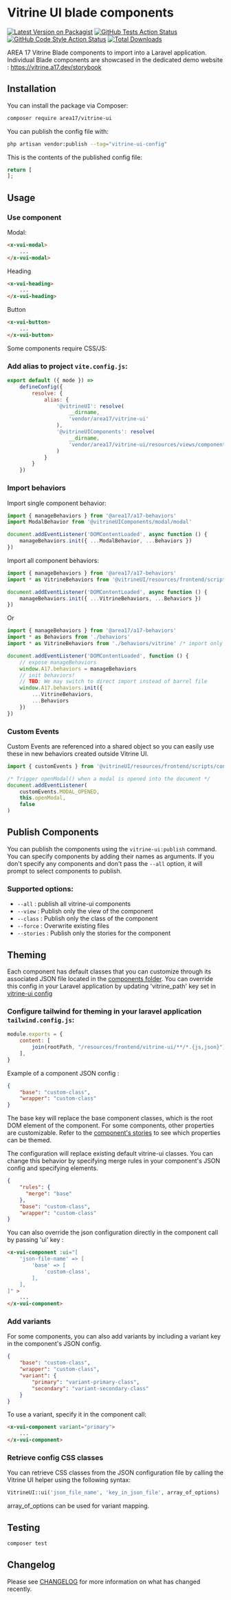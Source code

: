 # Vitrine UI blade components

[![Latest Version on Packagist](https://img.shields.io/packagist/v/area17/vitrine-ui.svg?style=flat-square)](https://packagist.org/packages/area17/vitrine-ui)
[![GitHub Tests Action Status](https://img.shields.io/github/actions/workflow/status/area17/vitrine-ui/run-tests.yml?branch=main&label=tests&style=flat-square)](https://github.com/area17/vitrine-ui/actions?query=workflow%3Arun-tests+branch%3Amain)
[![GitHub Code Style Action Status](https://img.shields.io/github/actions/workflow/status/area17/vitrine-ui/fix-php-code-style-issues.yml?branch=main&label=code%20style&style=flat-square)](https://github.com/area17/vitrine-ui/actions?query=workflow%3A"Fix+PHP+code+style+issues"+branch%3Amain)
[![Total Downloads](https://img.shields.io/packagist/dt/area17/vitrine-ui.svg?style=flat-square)](https://packagist.org/packages/area17/vitrine-ui)

AREA 17 Vitrine Blade components to import into a Laravel application. Individual Blade components are showcased in the dedicated demo website : https://vitrine.a17.dev/storybook

## Installation

You can install the package via Composer:

```bash
composer require area17/vitrine-ui
```

You can publish the config file with:

```bash
php artisan vendor:publish --tag="vitrine-ui-config"
```

This is the contents of the published config file:

```php
return [
];
```

## Usage

### Use component

Modal:

```html
<x-vui-modal>
    ...
</x-vui-modal>
```

Heading

```html
<x-vui-heading>
    ...
</x-vui-heading>
```

Button

```html
<x-vui-button>
    ...
</x-vui-button>
```

Some components require CSS/JS:

### Add alias to project `vite.config.js`:

```js
export default ({ mode }) =>
    defineConfig({
        resolve: {
            alias: {
                '@vitrineUI': resolve(
                    __dirname,
                    'vendor/area17/vitrine-ui'
                ),
                '@vitrineUIComponents': resolve(
                    __dirname,
                    'vendor/area17/vitrine-ui/resources/views/components/'
                )
            }
        }
    })
```

### Import behaviors

Import single component behavior:

```js
import { manageBehaviors } from '@area17/a17-behaviors'
import ModalBehavior from '@vitrineUIComponents/modal/modal'

document.addEventListener('DOMContentLoaded', async function () {
    manageBehaviors.init({ ...ModalBehavior, ...Behaviors })
})
```

Import all component behaviors:

```js
import { manageBehaviors } from '@area17/a17-behaviors'
import * as VitrineBehaviors from '@vitrineUI/resources/frontend/scripts/behaviors'

document.addEventListener('DOMContentLoaded', async function () {
    manageBehaviors.init({ ...VitrineBehaviors, ...Behaviors })
})
```

Or

```js
import { manageBehaviors } from '@area17/a17-behaviors'
import * as Behaviors from './behaviors'
import * as VitrineBehaviors from './behaviors/vitrine' /* import only the needed behaviors from VitrineUI */

document.addEventListener('DOMContentLoaded', function () {
    // expose manageBehaviors
    window.A17.behaviors = manageBehaviors
    // init behaviors!
    // TBD: We may switch to direct import instead of barrel file
    window.A17.behaviors.init({
        ...VitrineBehaviors,
        ...Behaviors
    })
})
```


### Custom Events

Custom Events are referenced into a shared object so you can easily use these in new behaviors created outside Vitrine UI.

```js
import { customEvents } from '@vitrineUI/resources/frontend/scripts/constants/customEvents.js'

/* Trigger openModal() when a modal is opened into the document */
document.addEventListener(
    customEvents.MODAL_OPENED,
    this.openModal,
    false
)
```

## Publish Components

You can publish the components using the `vitrine-ui:publish` command. You can specify components by adding their names as arguments. If you don't specify any components and don't pass the `--all` option, it will prompt to select components to publish.

### Supported options:

- `--all` : publish all vitrine-ui components
- `--view` : Publish only the view of the component
- `--class` : Publish only the class of the component
- `--force` : Overwrite existing files
- `--stories` : Publish only the stories for the component

## Theming

Each component has default classes that you can customize through its associated JSON file located in the [components folder](resources/frontend/theme/components).
You can override this config in your Laravel application by updating 'vitrine_path' key set in [vitrine-ui config](config/vitrine-ui.php)  

### Configure tailwind for theming in your laravel application `tailwind.config.js`:
```js
module.exports = {
    content: [
        join(rootPath, "/resources/frontend/vitrine-ui/**/*.{js,json}"),
    ],
}
```

Example of a component JSON config :

```json
{
    "base": "custom-class",
    "wrapper": "custom-class"
}
```
The base key will replace the base component classes, which is the root DOM element of the component.
For some components, other properties are customizable. Refer to the [component's stories](resources/views/stories) to see which properties can be themed.

The configuration will replace existing default vitrine-ui classes. You can change this behavior by specifying merge rules in your component's JSON config and specifying elements.

```json
{
    "rules": {
      "merge": "base"
    },
    "base": "custom-class",
    "wrapper": "custom-class"
}
```

You can also override the json configuration directly in the component call by passing 'ui' key :
```html
<x-vui-component :ui="[
    'json-file-name' => [
        'base' => [
            'custom-class',
        ],
    ],
]" >
    ...
</x-vui-component>
```

###  Add variants
For some components, you can also add variants by including a variant key in the component's JSON config.

```json
{
    "base": "custom-class",
    "wrapper": "custom-class",
    "variant": {
        "primary": "variant-primary-class",
        "secondary": "variant-secondary-class"
    }
}
```

To use a variant, specify it in the component call:
```html
<x-vui-component variant="primary">
    ...
</x-vui-component>
```

###  Retrieve config CSS classes
You can retrieve CSS classes from the JSON configuration file by calling the Vitrine UI helper using the following syntax:

```php
VitrineUI::ui('json_file_name', 'key_in_json_file', array_of_options)
```
array_of_options can be used for variant mapping.

## Testing

```bash
composer test
```

## Changelog

Please see [CHANGELOG](CHANGELOG.md) for more information on what has changed recently.

